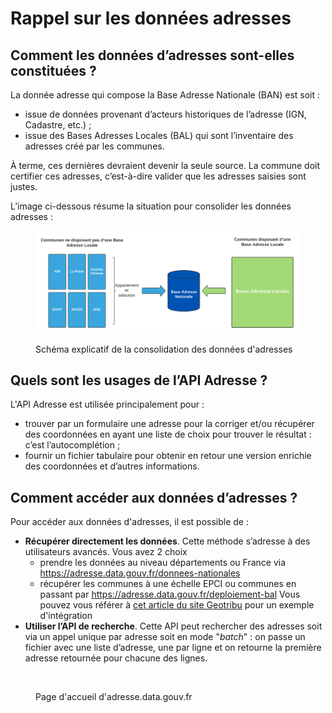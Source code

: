 # Rappel sur les données adresses

## Comment les données d’adresses sont-elles constituées ? <a href="#comment-les-donnees-d-adresses-sont-elles-constituees" id="comment-les-donnees-d-adresses-sont-elles-constituees"></a>

La donnée adresse qui compose la Base Adresse Nationale (BAN) est soit :

* issue de données provenant d’acteurs historiques de l’adresse (IGN, Cadastre, etc.) ;
* issue des Bases Adresses Locales (BAL) qui sont l’inventaire des adresses créé par les communes.

À terme, ces dernières devraient devenir la seule source. La commune doit certifier ces adresses, c’est-à-dire valider que les adresses saisies sont justes.

L’image ci-dessous résume la situation pour consolider les données adresses :&#x20;

<figure><img src="../../../.gitbook/assets/schema-donnees-ban.681a4c32.svg" alt=""><figcaption><p>Schéma explicatif de la consolidation des données d'adresses</p></figcaption></figure>

## **Quels sont les usages de l’API Adresse ?** <a href="#quels-sont-les-usages-de-l-api-adresse" id="quels-sont-les-usages-de-l-api-adresse"></a>

L'API Adresse est utilisée principalement pour :&#x20;

* trouver par un formulaire une adresse pour la corriger et/ou récupérer des coordonnées en ayant une liste de choix pour trouver le résultat : c’est l’autocomplétion ;
* fournir un fichier tabulaire pour obtenir en retour une version enrichie des coordonnées et d’autres informations.

## Comment accéder aux données d’adresses ? <a href="#comment-acceder-aux-donnees-d-adresses" id="comment-acceder-aux-donnees-d-adresses"></a>

Pour accéder aux données d'adresses, il est possible de :&#x20;

* **Récupérer directement les données**. Cette méthode s’adresse à des utilisateurs avancés. Vous avez 2 choix
  - prendre les données au niveau départements ou France via https://adresse.data.gouv.fr/donnees-nationales
  - récupérer les communes à une échelle EPCI ou communes en passant par https://adresse.data.gouv.fr/deploiement-bal
  Vous pouvez vous référer à [cet article du site Geotribu](https://geotribu.fr/articles/2021/2021-09-07_traiter_fichiers_adresse_gdal_csv_vrt/#introduction) pour un exemple d'intégration
* **Utiliser l’API de recherche**. Cette API peut rechercher des adresses soit via un appel unique par adresse soit en mode "_batch_" : on passe un fichier avec une liste d’adresse, une par ligne et on retourne la première adresse retournée pour chacune des lignes.

<figure><img src="../../../.gitbook/assets/Capture d’écran 2023-06-19 à 11.20.02.png" alt=""><figcaption><p>Page d'accueil d'adresse.data.gouv.fr</p></figcaption></figure>
